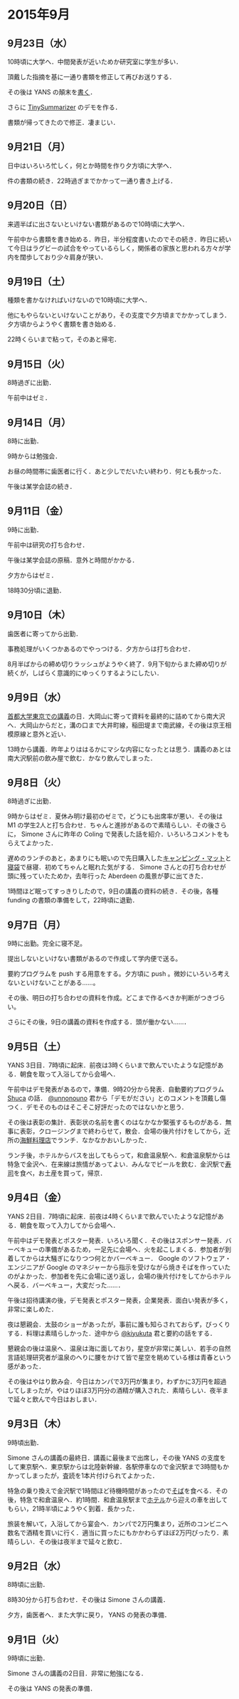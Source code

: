2015年9月
===============
9月23日（水）
---------------
10時頃に大学へ．中間発表が近いためか研究室に学生が多い．

頂戴した指摘を基に一通り書類を修正して再びお送りする．

その後は YANS の顛末を[書く](http://blog.hitoshi.nishikawa.name/2015/09/yans2015.html)．

さらに [TinySummarizer](http://hitoshin.github.io/tiny_summarizer/) のデモを作る．

書類が帰ってきたので修正．凄まじい．

9月21日（月）
---------------
日中はいろいろ忙しく，何とか時間を作り夕方頃に大学へ．

件の書類の続き．22時過ぎまでかかって一通り書き上げる．

9月20日（日）
---------------
来週半ばに出さないといけない書類があるので10時頃に大学へ．

午前中から書類を書き始める．昨日，半分程度書いたのでその続き．昨日に続いて今日はラグビーの試合をやっているらしく，関係者の家族と思われる方々が学内を闊歩しており少々肩身が狭い．

9月19日（土）
---------------
種類を書かなければいけないので10時頃に大学へ．

他にもやらないといけないことがあり，その支度で夕方頃までかかってしまう．夕方頃からようやく書類を書き始める．

22時くらいまで粘って，そのあと帰宅．

9月15日（火）
---------------
8時過ぎに出勤．

午前中はゼミ．

9月14日（月）
---------------
8時に出勤．

9時からは勉強会．

お昼の時間帯に歯医者に行く．あと少しでだいたい終わり．何とも長かった．

午後は某学会誌の続き．

9月11日（金）
---------------
9時に出勤．

午前中は研究の打ち合わせ．

午後は某学会誌の原稿．意外と時間がかかる．

夕方からはゼミ．

18時30分頃に退勤．

9月10日（木）
---------------
歯医者に寄ってから出勤．

事務処理がいくつかあるのでやっつける．夕方からは打ち合わせ．

8月半ばからの締め切りラッシュがようやく終了．9月下旬からまた締め切りが続くが，しばらく意識的にゆっくりするようにしたい．

9月9日（水）
---------------
[首都大学東京での講義](http://cl.sd.tmu.ac.jp/~komachi/courses/info-talks/)の日．大岡山に寄って資料を最終的に詰めてから南大沢へ．大岡山からだと，溝の口まで大井町線，稲田堤まで南武線，その後は京王相模原線と意外と近い．

13時から講義．昨年よりははるかにマシな内容になったとは思う．講義のあとは南大沢駅前の飲み屋で飲む．かなり飲んでしまった．

9月8日（火）
---------------
8時過ぎに出勤．

9時からはゼミ．夏休み明け最初のゼミで，どうにも出席率が悪い．その後は M1 の学生2人と打ち合わせ．ちゃんと進捗があるので素晴らしい．その後さらに， Simone さんに昨年の Coling で発表した話を紹介．いろいろコメントをもらえてよかった．

遅めのランチのあと，あまりにも眠いので先日購入した[キャンピング・マット](http://www.amazon.co.jp/gp/product/B000BSCAPO/ref=as_li_ss_tl?ie=UTF8&camp=247&creative=7399&creativeASIN=B000BSCAPO&linkCode=as2&tag=hitoshi018-22)と[寝袋](http://www.amazon.co.jp/gp/product/B003AKZ6EM/ref=as_li_ss_tl?ie=UTF8&camp=247&creative=7399&creativeASIN=B003AKZ6EM&linkCode=as2&tag=hitoshi018-22)で昼寝．初めてちゃんと眠れた気がする． Simone さんとの打ち合わせが頭に残っていたためか，去年行った Aberdeen の風景が夢に出てきた．

1時間ほど眠ってすっきりしたので，9日の講義の資料の続き．その後，各種 funding の書類の準備をして，22時頃に退勤．

9月7日（月）
---------------
9時に出勤。完全に寝不足。

提出しないといけない書類があるので作成して学内便で送る。

要約プログラムを push する用意をする。夕方頃に push 。微妙にいろいろ考えないといけないことがある……。

その後、明日の打ち合わせの資料を作成。どこまで作るべきか判断がつきづらい。

さらにその後，9日の講義の資料を作成する．頭が働かない……．

9月5日（土）
---------------
YANS 3日目．7時頃に起床．前夜は3時くらいまで飲んでいたような記憶がある．朝食を取って入浴してから会場へ．

午前中はデモ発表があるので，準備．9時20分から発表．自動要約プログラム [Shuca](https://github.com/hitoshin/shuca) の話． [@unnonouno](https://twitter.com/unnonouno) 君から「デモがださい」とのコメントを頂戴し傷つく．デモそのものはそこそこ好評だったのではないかと思う．

その後は表彰の集計．表彰状の名前を書くのはなかなか緊張するものがある．無事に表彰，クロージングまで終わらせて，散会．会場の後片付けをしてから，近所の[海鮮料理店](http://tabelog.com/ishikawa/A1703/A170302/17004810/)でランチ．なかなかおいしかった．

ランチ後，ホテルからバスを出してもらって，和倉温泉駅へ．和倉温泉駅からは特急で金沢へ．在来線は旅情があってよい．みんなでビールを飲む．金沢駅で[寿司](http://tabelog.com/ishikawa/A1701/A170101/17000420/)を食べ，お土産を買って，帰京．

9月4日（金）
---------------
YANS 2日目．7時頃に起床．前夜は4時くらいまで飲んでいたような記憶がある．朝食を取って入力してから会場へ．

午前中はデモ発表とポスター発表．いろいろ聞く．その後はスポンサー発表．バーベキューの準備があるため，一足先に会場へ．火を起こしまくる．参加者が到着してからは大騒ぎになりつつ何とかバーベキュー． Google のソフトウェア・エンジニアが Google のマネジャーから指示を受けながら焼きそばを作っていたのがよかった．参加者を先に会場に送り返し，会場の後片付けをしてからホテルへ戻る．バーベキュー，大変だった……．

午後は招待講演の後，デモ発表とポスター発表，企業発表．面白い発表が多く，非常に楽しめた．

夜は懇親会．太鼓のショーがあったが，事前に誰も知らされておらず，びっくりする．料理は素晴らしかった．途中から [@kiyukuta](https://twitter.com/kiyukuta) 君と要約の話をする．

懇親会の後は温泉へ．温泉は海に面しており，星空が非常に美しい．若手の自然言語処理研究者が温泉のへりに腰をかけて皆で星空を眺めている様は青春という感があった．

その後はやはり飲み会．今日はカンパで3万円が集まり，わずかに3万円を超過してしまったが，やはりほぼ3万円分の酒精が購入された．素晴らしい．夜半まで延々と飲んで今日はおしまい．

9月3日（木）
---------------
9時頃出勤．

Simone さんの講義の最終日．講義に最後まで出席し，その後 YANS の支度をして東京駅へ．東京駅からは北陸新幹線．各駅停車なので金沢駅まで3時間もかかってしまったが，査読を1本片付けられてよかった．

特急の乗り換えで金沢駅で1時間ほど待機時間があったので[そば](http://tabelog.com/ishikawa/A1701/A170101/17006067/)を食べる．その後，特急で和倉温泉へ．約1時間．和倉温泉駅まで[ホテル](http://www.kaibo.co.jp/)から迎えの車を出してもらい，21時半頃にようやく到着．長かった．

旅装を解いて，入浴してから宴会へ．カンパで2万円集まり，近所のコンビニへ数名で酒精を買いに行く．適当に買ったにもかかわらずほぼ2万円ぴったり．素晴らしい．その後は夜半まで延々と飲む．

9月2日（水）
---------------
8時頃に出勤．

8時30分から打ち合わせ．その後は Simone さんの講義．

夕方，歯医者へ．また大学に戻り， YANS の発表の準備．

9月1日（火）
---------------
9時頃に出勤．

Simone さんの講義の2日目．非常に勉強になる．

その後は YANS の発表の準備．
